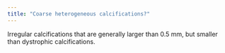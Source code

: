 ```yaml
---
title: "Coarse heterogeneous calcifications?"
---
```

Irregular calcifications that are generally larger than 0.5 mm, but smaller than dystrophic calcifications.

